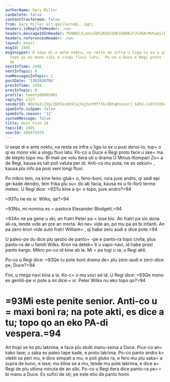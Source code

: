 ```yaml
---
authorName: Gary Miller
canDelete: false
contentTrasformed: false
from: Gary Miller &lt;gmillernd@...&gt;
headers.inReplyToHeader: .nan
headers.messageIdInHeader: PENBR2JLaUxvZDh2N1E5ZHE1b0RBcFJhZHArMVhaUzlRX3JaR1ZjX3d2THF1b3czeU01d0BtYWlsLmdtYWlsLmNvbT4=
headers.referencesHeader: .nan
layout: email
msgId: 2495
msgSnippet: U seqe di e ante noktu, na resta se infra u liga-lo ex u pusi densi-lo,
  topo qi es mono viki a singu fluvi latu.  Po-co u Duce e Regi proto face u skema
  de
nextInTime: 2496
nextInTopic: 0
numMessagesInTopic: 1
postDate: '1382830784'
prevInTime: 2494
prevInTopic: 0
profile: tweety08092002
replyTo: LIST
senderId: WDoYe2LZdpLZEKSk1mhVCajXqjbotMf7fAi0BtqKnnoorJ_SdhU-ivDt1V2Hq2ZF0LB82C5ujR6NLk_mNHbgROWeUcp9RPml
spamInfo.isSpam: false
spamInfo.reason: '12'
systemMessage: false
title: Huck Finn 24
topicId: 2495
userId: 486875979
---
```


U seqe di e ante noktu, na resta se infra u liga-lo ex u pusi
densi-lo, top=
o qi es mono viki a singu fluvi latu.  Po-co u Duce e
Regi proto face u ske=
ma de klepto topo mu.  Bi mali-pe volu itera uti
u drama U Minus-Kompari Zo=
a de Regi, kausa es tali poli valuta per id.
 Anti-co mu puta; ne es sekuri=
, kausa plu info pa posi veni longi
fluvi.

Po mikro tem, na kine feno-gluk=
o, feno-boni, rura juve andro, qi sedi
epi ge-kade dendro, tem frika plu su=
do ab facia, kausa es u fo-forti
termo meteo.  U Regi dice:  =93Tu kine a q=
o topo, juve andro?=94

=93Tu ne es sr. Wilks, qe?=94

=93No, mi nomina es =
pastora Elexander Blodgett.=94

=93An ne pa gene u ski; an fratri Peter pa =
lose bio.  An fratri pa sio
dona ali-ra, tende vide an pre an morta.  An ne=
 vide an, po mu pa es
bi infanti.  An pa zero-kron vide auto fratri William=
, qi habe zero
audi e dice pote.=94

U paleo-pe du dice plu qestio de panto=
-pe e panto-ra topo civita, plus
panto-ra de u famili Wilks.  Kron na detek=
ti u vapo-navi, id habe
proxi panto kargo.  Mikro po-co id kine ab la.  Mi =
pa logi u ra; u
Regi akti.

Po-co u Regi dice:  =93Qe tu pote boni drama de=
 plu zero-audi e
zero-dice pe, Duce?=94

Fini, u mega navi kina a la.  Ko-c=
o mu voci ad id.  U Regi dice:  =93Qe
mono ex gentili-pe vi pote a mi dice:=
  sr. Peter Wilks nu eko topo
qo?=94

=93Mi este penite senior.  Anti-co u =
maxi boni ra; na pote akti, es dice
a tu; topo qo an eko PA-di vespera.=94
=

An tropi se ko plu lakrima, e face plu stulti manu-sema a Duce.
Plus-co an=
 kako lase; u saka ex paleo tape kade, e proto lakrima.
Po-co panto andro k=
olekti se peri mu, e dice simpati a mu, e poli
gluko ra, e fero mu plu saka=
 a supra de buno, e lase; mu klina se a
mu, tende mu pote lakrima, e dice a=
 Regi de plu ultima minuta de an
sibi.  Po-co u Regi itera dice panto-ra pe=
r bi manu a Duce.  Es sufici
de sti; pe este etio de panto homi.

